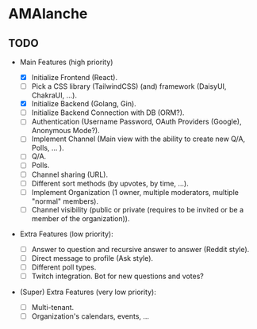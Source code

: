 # AMAlanche

## TODO
- Main Features (high priority)

  - [X] Initialize Frontend (React).
  - [ ] Pick a CSS library (TailwindCSS) (and) framework (DaisyUI, ChakraUI, ...).
  - [x] Initialize Backend (Golang, Gin).
  - [ ] Initialize Backend Connection with DB (ORM?).
  - [ ] Authentication (Username Password, OAuth Providers (Google), Anonymous Mode?).
  - [ ] Implement Channel (Main view with the ability to create new Q/A, Polls, ... ).
  - [ ] Q/A.
  - [ ] Polls.
  - [ ] Channel sharing (URL).
  - [ ] Different sort methods (by upvotes, by time, ...).
  - [ ] Implement Organization (1 owner, multiple moderators, multiple "normal" members).
  - [ ] Channel visibility (public or private (requires to be invited or be a member of the organization)).

- Extra Features (low priority):

  - [ ] Answer to question and recursive answer to answer (Reddit style).
  - [ ] Direct message to profile (Ask style).
  - [ ] Different poll types.
  - [ ] Twitch integration. Bot for new questions and votes?

- (Super) Extra Features (very low priority):
  - [ ] Multi-tenant.
  - [ ] Organization's calendars, events, ...
